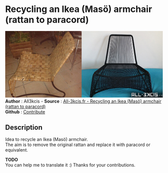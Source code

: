 # Recycling an Ikea (Masö) armchair (rattan to paracord)

![Recycling an Ikea (Masö) armchair (rattan to paracord)](img/bandeau.jpg)  
**Author** : All3kcis - **Source** : [All-3kcis.fr - Recycling an Ikea (Masö) armchair (rattan to paracord)](https://tutorials.all-3kcis.fr/recycling-ikea-armchair-rattan-to-paracord)  
**Github** : [Contribute](https://github.com/all3kcis/tutorials/tree/master/recycling-ikea-armchair-rattan-to-paracord)

## Description
Idea to recycle an Ikea (Masö) armchair.  
The aim is to remove the original rattan and replace it with paracord or equivalent. 

**TODO**  
You can help me to translate it :) Thanks for your contributions.